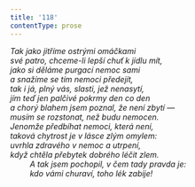 ```yaml
---
title: '118'
contentType: prose
---
```


_Tak jako jitříme ostrými omáčkami  
své patro, chceme-li lepší chuť k jídlu mít,  
jako si děláme purgací nemoc sami  
a snažíme se tím nemoci předejít,  
tak i já, plný vás, slasti, jež nenasytí,  
jím teď jen palčivé pokrmy den co den  
a chorý blahem jsem poznal, že není zbytí —  
musím se rozstonat, než budu nemocen.  
Jenomže předbíhat nemoci, která není,  
taková chytrost je v lásce zlým omylem:  
uvrhla zdravého v nemoc a utrpení,  
když chtěla přebytek dobrého léčit zlem.  
         A tak jsem pochopil, v čem tady pravda je:  
         kdo vámi churaví, toho lék zabije!_
